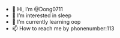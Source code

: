 - 👋 Hi, I’m @Dong0711
- 👀 I’m interested in sleep
- 🌱 I’m currently learning oop
- 📫 How to reach me by phonenumber:113

<!---
Dong0711/Dong0711 is a ✨ special ✨ repository because its `README.md` (this file) appears on your GitHub profile.
You can click the Preview link to take a look at your changes.
--->
